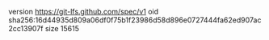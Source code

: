 version https://git-lfs.github.com/spec/v1
oid sha256:16d44935d809a06df0f75b1f23986d58d896e0727444fa62ed907ac2cc13907f
size 15615
